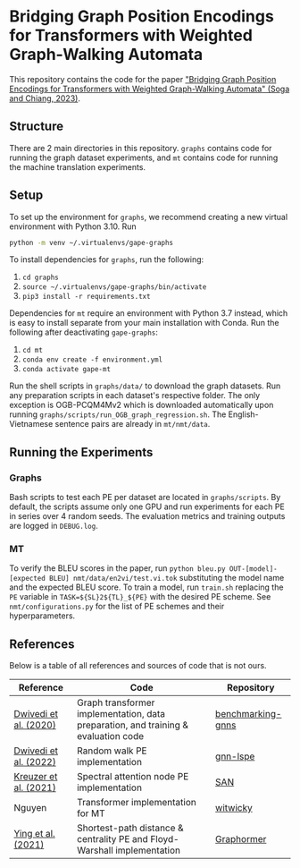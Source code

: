 # Bridging Graph Position Encodings for Transformers with Weighted Graph-Walking Automata

This repository contains the code for the paper ["Bridging Graph Position Encodings for Transformers with Weighted Graph-Walking Automata" (Soga and Chiang, 2023)](https://arxiv.org/abs/2212.06898).

## Structure

There are 2 main directories in this repository. `graphs` contains code for running the graph dataset experiments, and `mt` contains code for running the machine translation experiments.

## Setup

To set up the environment for `graphs`, we recommend creating a new virtual environment with Python 3.10. Run

```bash
python -m venv ~/.virtualenvs/gape-graphs
```

To install dependencies for `graphs`, run the following:

1. `cd graphs`
2. `source ~/.virtualenvs/gape-graphs/bin/activate`
3. `pip3 install -r requirements.txt`

Dependencies for `mt` require an environment with Python 3.7 instead, which is easy to install separate from your main installation with Conda. Run the following after deactivating `gape-graphs`:

1. `cd mt`
2. `conda env create -f environment.yml`
3. `conda activate gape-mt`

Run the shell scripts in `graphs/data/` to download the graph datasets. Run any preparation scripts in each dataset's respective folder. The only exception is OGB-PCQM4Mv2 which is downloaded automatically upon running `graphs/scripts/run_OGB_graph_regression.sh`. The English-Vietnamese sentence pairs are already in `mt/nmt/data`.

## Running the Experiments

### Graphs

Bash scripts to test each PE per dataset are located in `graphs/scripts`. By default, the scripts assume only one GPU and run experiments for each PE in series over 4 random seeds. The evaluation metrics and training outputs are logged in `DEBUG.log`.

### MT

To verify the BLEU scores in the paper, run `python bleu.py OUT-[model]-[expected BLEU] nmt/data/en2vi/test.vi.tok` substituting the model name and the expected BLEU score. To train a model, run `train.sh` replacing the `PE` variable in `TASK=${SL}2${TL}_${PE}` with the desired PE scheme. See `nmt/configurations.py` for the list of PE schemes and their hyperparameters.

## References

Below is a table of all references and sources of code that is not ours.

| Reference | Code | Repository |
| --- | --- | --- |
| [Dwivedi et al. (2020)](https://arxiv.org/abs/2003.00982) | Graph transformer implementation, data preparation, and training & evaluation code | [benchmarking-gnns](https://github.com/graphdeeplearning/benchmarking-gnns) |
| [Dwivedi et al. (2022)](https://arxiv.org/abs/2110.07875) | Random walk PE implementation | [gnn-lspe](https://github.com/vijaydwivedi75/gnn-lspe) |
| [Kreuzer et al. (2021)](https://arxiv.org/abs/2106.03893) | Spectral attention node PE implementation | [SAN](https://github.com/DevinKreuzer/SAN)  |
| Nguyen | Transformer implementation for MT | [witwicky](https://github.com/tnq177/witwicky) | 
| [Ying et al. (2021)](https://arxiv.org/abs/2106.05234) | Shortest-path distance & centrality PE and Floyd-Warshall implementation | [Graphormer](https://github.com/microsoft/Graphormer)  |
